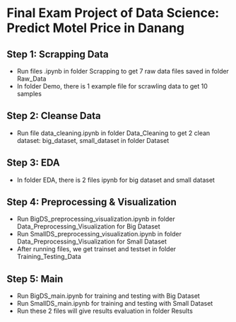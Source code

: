 # Final Exam Project of Data Science: Predict Motel Price in Danang

## Step 1: Scrapping Data
- Run files .ipynb in folder Scrapping to get 7 raw data files saved in folder Raw_Data
- In folder Demo, there is 1 example file for scrawling data to get 10 samples

## Step 2: Cleanse Data
- Run file data_cleaning.ipynb in folder Data_Cleaning to get 2 clean dataset: big_dataset, small_dataset in folder Dataset

## Step 3: EDA
- In folder EDA, there is 2 files ipynb for big dataset and small dataset 

## Step 4: Preprocessing & Visualization
- Run BigDS_preprocessing_visualization.ipynb in folder Data_Preprocessing_Visualization for Big Dataset
- Run SmallDS_preprocessing_visualization.ipynb in folder Data_Preprocessing_Visualization for Small Dataset
- After running files, we get trainset and testset in folder Training_Testing_Data 

## Step 5: Main
- Run BigDS_main.ipynb for training and testing with Big Dataset
- Run SmallDS_main.ipynb for training and testing with Small Dataset
- Run these 2 files will give results evaluation in folder Results
